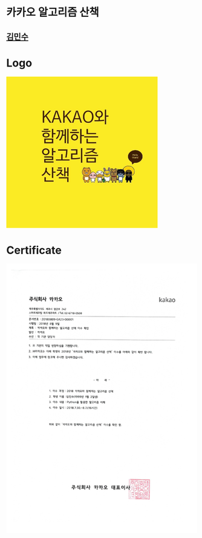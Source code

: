 카카오 알고리즘 산책
====================
[김민수](https://github.com/alstn2468)
-------------------------------

# Logo

<img src="images/kakao.jpeg" width="400" height="auto">

# Certificate

<img src="images/certificate.jpg" width="600" height="auto">
